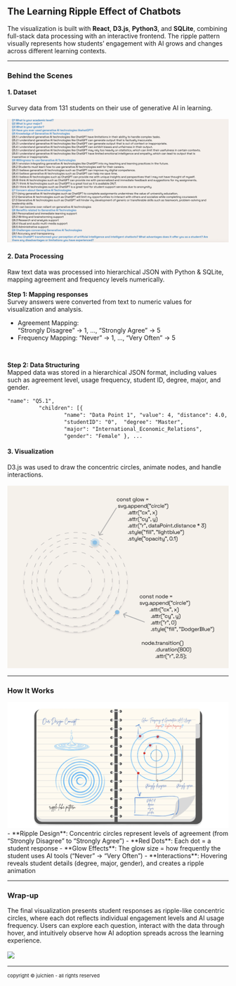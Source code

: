 ## The Learning Ripple Effect of Chatbots

The visualization is built with **React**, **D3.js**, **Python3**, and **SQLite**, combining full-stack data processing with an interactive frontend. The ripple pattern visually represents how students’ engagement with AI grows and changes across different learning contexts.

***

### Behind the Scenes

#### 1. Dataset
Survey data from 131 students on their use of generative AI in learning.
<br>
<br>
<img src="images/questions.png?raw=true"/>

#### 2. Data Processing
Raw text data was processed into hierarchical JSON with Python & SQLite, mapping agreement and frequency levels numerically.
<br>
<br>
**Step 1: Mapping responses** <br>
Survey answers were converted from text to numeric values for visualization and analysis.
<br>
- Agreement Mapping: <br>“Strongly Disagree” → 1, ..., “Strongly Agree” → 5
- Frequency Mapping: “Never” → 1, ..., “Very Often” → 5
<br>

**Step 2: Data Structuring** <br>
Mapped data was stored in a hierarchical JSON format, including values such as agreement level, usage frequency, student ID, degree, major, and gender.
<br>
```
"name": "Q5.1",
          "children": [{
                  "name": "Data Point 1", "value": 4, "distance": 4.0,
                  "studentID": "0",  "degree": "Master",
                  "major": "International_Economic_Relations",
                  "gender": "Female" }, ...
```

#### 3. Visualization
D3.js was used to draw the concentric circles, animate nodes, and handle interactions.
<br>
<br>
<img src="images/d3-intro-1.png?raw=true"/>

***

### How It Works

<img src="images/note-1.png?raw=true"/>
<br>
- **Ripple Design**: Concentric circles represent levels of agreement (from “Strongly Disagree” to “Strongly Agree”)
- **Red Dots**: Each dot = a student response
- **Glow Effects**: The glow size = how frequently the student uses AI tools (“Never” → “Very Often”)
- **Interactions**: Hovering reveals student details (degree, major, gender), and creates a ripple animation


***

### Wrap-up
The final visualization presents student responses as ripple-like concentric circles, where each dot reflects individual engagement levels and AI usage frequency. Users can explore each question, interact with the data through hover, and intuitively observe how AI adoption spreads across the learning experience.
<br>
<br>
<img src="images/ripple-g.gif?raw=true"/>

***
<p style="font-size:11px">copyright © juichien - all rights reserved</p>
